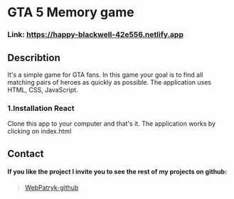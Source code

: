 # GTA 5 Memory game

### Link: https://happy-blackwell-42e556.netlify.app

## Describtion

It's a simple game for GTA fans. In this game your goal is to find all matching pairs of heroes as quickly as possible. The application uses HTML, CSS, JavaScript.                       


### 1.Installation React

Clone this app to your computer and that's it.
The application works by clicking on index.html

## Contact

#### If you like the project I invite you to see the rest of my projects on github:

> [WebPatryk-github](https://github.com/WebPatryk)

